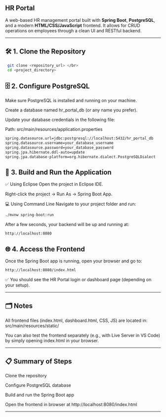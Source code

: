 ## HR Portal

A web-based HR management portal built with **Spring Boot**, **PostgreSQL**, and a modern **HTML/CSS/JavaScript** frontend. It allows for CRUD operations on employees through a clean UI and RESTful backend.

---

## 🛠️ 1. Clone the Repository
```bash 
 git clone <repository_url> </br>
 cd <project_directory>

 ```

 ## 🗄️ 2. Configure PostgreSQL
Make sure PostgreSQL is installed and running on your machine.

Create a database named hr_portal_db (or any name you prefer).

Update your database credentials in the following file:

Path: src/main/resources/application.properties

```bash
spring.datasource.url=jdbc:postgresql://localhost:5432/hr_portal_db
spring.datasource.username=your_database_username
spring.datasource.password=your_database_password
spring.jpa.hibernate.ddl-auto=update
spring.jpa.database-platform=org.hibernate.dialect.PostgreSQLDialect
```

## 🚀 3. Build and Run the Application
✅ Using Eclipse
Open the project in Eclipse IDE.

Right-click the project → Run As → Spring Boot App.

💻 Using Command Line
Navigate to your project folder and run:

```bash
./mvnw spring-boot:run
```
After a few seconds, your backend will be up and running at:
```bash
http://localhost:8080
```
## 🌐 4. Access the Frontend
Once the Spring Boot app is running, open your browser and go to:

```bash
http://localhost:8080/index.html
```
✅ You should see the HR Portal login or dashboard page (depending on your setup).

---
## 🗂️ Notes
All frontend files (index.html, dashboard.html, CSS, JS) are located in:
src/main/resources/static/

You can also test the frontend separately (e.g., with Live Server in VS Code) by simply opening index.html in your browser.

---
## 📋 Summary of Steps
Clone the repository

Configure PostgreSQL database

Build and run the Spring Boot app

Open the frontend in browser at http://localhost:8080/index.html

---
















